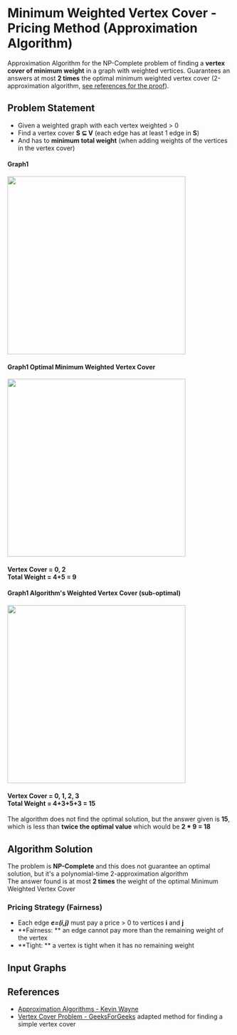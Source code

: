 # Minimum Weighted Vertex Cover - Pricing Method (Approximation Algorithm)
Approximation Algorithm for the NP-Complete problem of finding a **vertex cover of minimum weight** in a graph with weighted vertices. Guarantees an answers at most **2 times** the optimal minimum weighted vertex cover (2-approximation algorithm, [see references for the proof](#References)).

## Problem Statement
- Given a weighted graph with each vertex weighted > 0
- Find a vertex cover **S ⊆ V** (each edge has at least 1 edge in **S**)
- And has to **minimum total weight** (when adding weights of the vertices in the vertex cover)
#### Graph1
<img src="images/graph1.png-" width="400">

#### Graph1 Optimal Minimum Weighted Vertex Cover
<img src="images/graph1-optimal-vertex-cover.png-" width="400">

<h4>Vertex Cover = 0, 2 <br>
Total Weight = 4+5 = 9
</h4>

#### Graph1 Algorithm's Weighted Vertex Cover (sub-optimal)
<img src="images/graph1-algorithm-vertex-cover.png-" width="400">

<h4>Vertex Cover = 0, 1, 2, 3 <br>
Total Weight = 4+3+5+3 = 15
</h4>

The algorithm does not find the optimal solution, but the answer given is **15**, which is less than **twice the optimal value** which would be **2 * 9 = 18**  


## Algorithm Solution
The problem is **NP-Complete** and this does not guarantee an optimal solution, but it's a polynomial-time 2-approximation algorithm  
The answer found is at most **2 times** the weight of the optimal Minimum Weighted Vertex Cover

### Pricing Strategy (Fairness)
- Each edge ***e=(i,j)*** must pay a price > 0 to vertices **i** and **j**
- **Fairness: ** an edge cannot pay more than the remaining weight of the vertex
- **Tight: ** a vertex is tight when it has no remaining weight

## Input Graphs

## References
- [Approximation Algorithms - Kevin Wayne](https://www.cs.princeton.edu/~wayne/kleinberg-tardos/pdf/11ApproximationAlgorithms.pdf#page=25)
- [Vertex Cover Problem - GeeksForGeeks](http://www.geeksforgeeks.org/vertex-cover-problem-set-1-introduction-approximate-algorithm-2/) adapted method for finding a simple vertex cover
